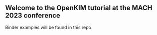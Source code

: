 ## Welcome to the OpenKIM tutorial at the MACH 2023 conference 

Binder examples will be found in this repo
